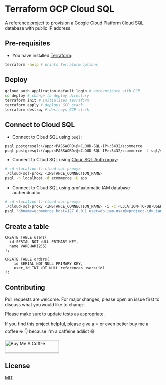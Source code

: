 # Terraform GCP Cloud SQL

A reference project to provision a Google Cloud Platform Cloud SQL database with public IP address

## Pre-requisites

- You have installed [Terraform](https://learn.hashicorp.com/tutorials/terraform/install-cli):

```bash
terraform -help # prints Terraform options
```

## Deploy

```bash
gcloud auth application-default login # authenticate with GCP
cd deploy # change to deploy directory
terraform init # initialises Terraform
terraform apply # deploys GCP stack
terraform destroy # destroys GCP stack
```

## Connect to Cloud SQL

- Connect to Cloud SQL using `psql`:

```bash
psql postgresql://app:<PASSWORD>@<CLOUD-SQL-IP>:5432/ecommerce
psql postgresql://app:<PASSWORD>@<CLOUD-SQL-IP>:5432/ecommerce -f sql/seed.sql # create seed data
```

- Connect to Cloud SQL using [Cloud SQL Auth proxy](https://cloud.google.com/sql/docs/mysql/connect-instance-auth-proxy):

```bash
# cd <location-to-cloud-sql-proxy>
./cloud-sql-proxy <INSTANCE_CONNECTION_NAME>
psql -h localhost -d ecommerce -U app
```

- Connect to Cloud SQL using _and_ automatic IAM database authentication:

```bash
# cd <location-to-cloud-sql-proxy>
./cloud-sql-proxy <INSTANCE_CONNECTION_NAME> -i -c <LOCATION-TO-DB-USER-SERVICE-ACCOUNT-JSON>
psql "dbname=ecommerce host=127.0.0.1 user=db-iam-user@<project-id>.iam"
```

## Create a table

```
CREATE TABLE users(
  id SERIAL NOT NULL PRIMARY KEY,
  name VARCHAR(255)
);

CREATE TABLE orders(
    id SERIAL NOT NULL PRIMARY KEY,
    user_id INT NOT NULL references users(id)
);
```

## Contributing

Pull requests are welcome. For major changes, please open an issue first to discuss what you would like to change.

Please make sure to update tests as appropriate.

If you find this project helpful, please give a :star: or even better buy me a coffee :coffee: :point_down: because I'm a caffeine addict :sweat_smile:

<a href="https://www.buymeacoffee.com/matlau" target="_blank"><img src="https://www.buymeacoffee.com/assets/img/custom_images/orange_img.png" alt="Buy Me A Coffee" style="height: 41px !important;width: 174px !important;box-shadow: 0px 3px 2px 0px rgba(190, 190, 190, 0.5) !important;-webkit-box-shadow: 0px 3px 2px 0px rgba(190, 190, 190, 0.5) !important;" ></a>

## License

[MIT](https://choosealicense.com/licenses/mit/)

